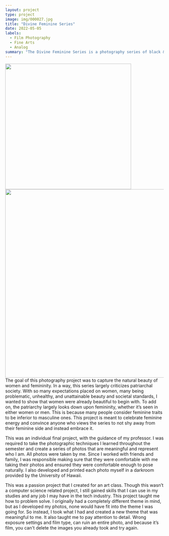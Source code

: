 ```yaml
---
layout: project
type: project
image: img/000027.jpg
title: "Divine Feminine Series"
date: 2022-05-05
labels:
  - Film Photography
  - Fine Arts
  - Analog
summary: "The Divine Feminine Series is a photography series of black & white photos in 35mm format. It intends to showcase women in a natural setting and to appreciate the beauty of femininity."
---
```


<div class="text-center p-4">
  <img width="400px" src="../img/IMG_5775.png" class="img-thumbnail" >
</div>

<img width="600px" class="rounded float-start pe-4" style="float: left" src="../img/IMG_5775.png"> 

The goal of this photography project was to capture the natural beauty of women and femininity. In a way, this series largely criticizes patriarchal society. With so many expectations placed on women, many being problematic, unhealthy, and unattainable beauty and societal standards, I wanted to show that women were already beautiful to begin with. To add on, the patriarchy largely looks down upon femininity, whether it’s seen in either women or men. This is because many people consider feminine traits to be inferior to masculine ones. This project is meant to celebrate feminine energy and convince anyone who views the series to not shy away from their feminine side and instead embrace it. 

This was an individual final project, with the guidance of my professor. I was required to take the photographic techniques I learned throughout the semester and create a series of photos that are meaningful and represent who I am. All photos were taken by me. Since I worked with friends and family, I was responsible making sure that they were comfortable with me taking their photos and ensured they were comfortable enough to pose naturally. I also developed and printed each photo myself in a darkroom provided by the University of Hawaii. 

This was a passion project that I created for an art class. Though this wasn’t a computer science related project, I still gained skills that I can use in my studies and any job I may have in the tech industry. This project taught me how to problem solve. I originally had a completely different theme in mind, but as I developed my photos, none would have fit into the theme I was going for. So instead, I took what I had and created a new theme that was meaningful to me. It also taught me to pay attention to detail. Wrong exposure settings and film type, can ruin an entire photo, and because it’s film, you can't delete the images you already took and try again.
